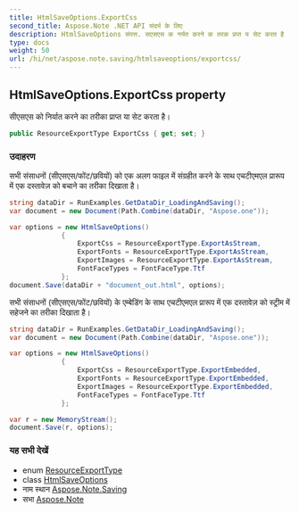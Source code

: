 ```yaml
---
title: HtmlSaveOptions.ExportCss
second_title: Aspose.Note .NET API संदर्भ के लिए
description: HtmlSaveOptions संपत्त. सएसएस क नर्यत करने क तरक प्रप्त य सेट करत है
type: docs
weight: 50
url: /hi/net/aspose.note.saving/htmlsaveoptions/exportcss/
---
```

## HtmlSaveOptions.ExportCss property

सीएसएस को निर्यात करने का तरीका प्राप्त या सेट करता है।

```csharp
public ResourceExportType ExportCss { get; set; }
```

### उदाहरण

सभी संसाधनों (सीएसएस/फोंट/छवियों) को एक अलग फाइल में संग्रहीत करने के साथ एचटीएमएल प्रारूप में एक दस्तावेज़ को बचाने का तरीका दिखाता है।

```csharp
string dataDir = RunExamples.GetDataDir_LoadingAndSaving();
var document = new Document(Path.Combine(dataDir, "Aspose.one"));

var options = new HtmlSaveOptions()
             {
                 ExportCss = ResourceExportType.ExportAsStream,
                 ExportFonts = ResourceExportType.ExportAsStream,
                 ExportImages = ResourceExportType.ExportAsStream,
                 FontFaceTypes = FontFaceType.Ttf
             };
document.Save(dataDir + "document_out.html", options);
```

सभी संसाधनों (सीएसएस/फोंट/छवियों) के एम्बेडिंग के साथ एचटीएमएल प्रारूप में एक दस्तावेज़ को स्ट्रीम में सहेजने का तरीका दिखाता है।

```csharp
string dataDir = RunExamples.GetDataDir_LoadingAndSaving();
var document = new Document(Path.Combine(dataDir, "Aspose.one"));

var options = new HtmlSaveOptions()
             {
                 ExportCss = ResourceExportType.ExportEmbedded,
                 ExportFonts = ResourceExportType.ExportEmbedded,
                 ExportImages = ResourceExportType.ExportEmbedded,
                 FontFaceTypes = FontFaceType.Ttf
             };

var r = new MemoryStream();
document.Save(r, options);
```

### यह सभी देखें

* enum [ResourceExportType](../../../aspose.note.saving.html/resourceexporttype/)
* class [HtmlSaveOptions](../)
* नाम स्थान [Aspose.Note.Saving](../../htmlsaveoptions/)
* सभा [Aspose.Note](../../../)


